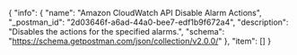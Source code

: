 {
  "info": {
    "name": "Amazon CloudWatch API Disable Alarm Actions",
    "_postman_id": "2d03646f-a6ad-44a0-bee7-edf1b9f672a4",
    "description": "Disables the actions for the specified alarms.",
    "schema": "https://schema.getpostman.com/json/collection/v2.0.0/"
  },
  "item": []
}
